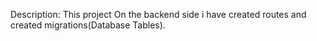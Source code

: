 Description:
This project 
On the backend side i have created routes and created migrations(Database Tables).